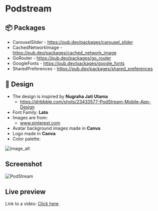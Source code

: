 # Podstream

## :package: Packages
- CarouselSlider - https://pub.dev/packages/carousel_slider
- CachedNetworkImage - https://pub.dev/packages/cached_network_image
- GoRouter - https://pub.dev/packages/go_router
- GoogleFonts - https://pub.dev/packages/google_fonts
- SharedPreferences - https://pub.dev/packages/shared_preferences

##  :art: Design
- The design is inspired by **Nugraha Jati Utama**
  - https://dribbble.com/shots/23433577-PodStream-Mobile-App-Design
- Font Family: **Lato**
- Images are from:
  - www.pinterest.com
- Avatar background images made in **Canva**
- Logo made in **Canva**
- Color palette:

![image_alt](https://github.com/rragnarsd/school_app/blob/b52ba1f8d6174cdeace7a60ce834533652126436/pod_colorpalette.png)

## Screenshot
![PodStream](https://github.com/rragnarsd/school_app/blob/cd63195302168525fa627096f52cd33d6fd7c927/podstream.jpg)

## Live preview
Link to a video: [Click here](https://www.canva.com/design/DAGmTZ-7iuU/jEGlz2IdyXsi2du-4D6Hyw/watch?utm_content=DAGmTZ-7iuU&utm_campaign=share_your_design&utm_medium=link2&utm_source=shareyourdesignpanel).
